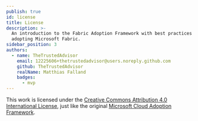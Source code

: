 ```yaml
---
publish: true
id: license
title: License
description: >-
  An introduction to the Fabric Adoption Framework with best practices for
  adopting Microsoft Fabric.
sidebar_position: 3
authors:
  - name: TheTrustedAdvisor
    email: 12225606+thetrustedadvisor@users.noreply.github.com
    github: TheTrustedAdvisor
    realName: Matthias Falland
    badges:
      - mvp
---
```

This work is licensed under the [Creative Commons Attribution 4.0 International License](https://creativecommons.org/licenses/by/4.0/), just like the original [Microsoft Cloud Adoption Framework](https://learn.microsoft.com/en-us/azure/cloud-adoption-framework/).
